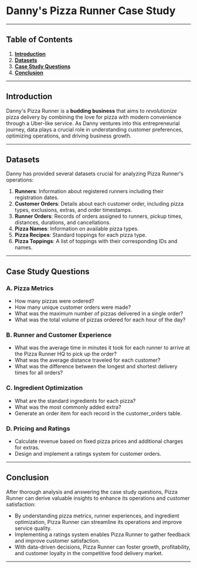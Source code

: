 # **Danny's Pizza Runner Case Study**

---

## Table of Contents

1. [**Introduction**](#introduction)
2. [**Datasets**](#datasets)
3. [**Case Study Questions**](#case-study-questions)
4. [**Conclusion**](#conclusion)

---

## Introduction

Danny's Pizza Runner is a **budding business** that aims to *revolutionize* pizza delivery by combining the love for pizza with modern convenience through a Uber-like service. As Danny ventures into this entrepreneurial journey, data plays a crucial role in understanding customer preferences, optimizing operations, and driving business growth.

---

## Datasets

Danny has provided several datasets crucial for analyzing Pizza Runner's operations:

1. **Runners**: Information about registered runners including their registration dates.
2. **Customer Orders**: Details about each customer order, including pizza types, exclusions, extras, and order timestamps.
3. **Runner Orders**: Records of orders assigned to runners, pickup times, distances, durations, and cancellations.
4. **Pizza Names**: Information on available pizza types.
5. **Pizza Recipes**: Standard toppings for each pizza type.
6. **Pizza Toppings**: A list of toppings with their corresponding IDs and names.

---

## Case Study Questions

### A. Pizza Metrics
- How many pizzas were ordered?
- How many unique customer orders were made?
- What was the maximum number of pizzas delivered in a single order?
- What was the total volume of pizzas ordered for each hour of the day?

### B. Runner and Customer Experience
- What was the average time in minutes it took for each runner to arrive at the Pizza Runner HQ to pick up the order?
- What was the average distance traveled for each customer?
- What was the difference between the longest and shortest delivery times for all orders?

### C. Ingredient Optimization
- What are the standard ingredients for each pizza?
- What was the most commonly added extra?
- Generate an order item for each record in the customer_orders table.

### D. Pricing and Ratings
- Calculate revenue based on fixed pizza prices and additional charges for extras.
- Design and implement a ratings system for customer orders.

---

## Conclusion

After thorough analysis and answering the case study questions, Pizza Runner can derive valuable insights to enhance its operations and customer satisfaction:

- By understanding pizza metrics, runner experiences, and ingredient optimization, Pizza Runner can streamline its operations and improve service quality.
- Implementing a ratings system enables Pizza Runner to gather feedback and improve customer satisfaction.
- With data-driven decisions, Pizza Runner can foster growth, profitability, and customer loyalty in the competitive food delivery market.

--- 
